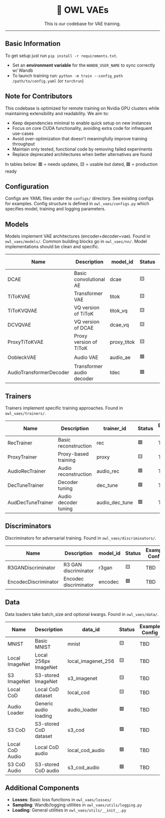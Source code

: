 <div align="center">

# 🦉 OWL VAEs

<p align="center">
  This is our codebase for VAE training.
</p>

---

</div>

## Basic Information

To get setup just run `pip install -r requirements.txt`.

- Set an **environment variable** for the `WANDB_USER_NAME` to sync correctly w/ Wandb
- To launch training run: `python -m train --config_path /path/to/config.yaml` (or `torchrun`)

## Note for Contributors

This codebase is optimized for remote training on Nvidia GPU clusters while maintaining extensibility and readability. We aim to:

- Keep dependencies minimal to enable quick setup on new instances
- Focus on core CUDA functionality, avoiding extra code for infrequent use-cases
- Avoid over-optimization that doesn't meaningfully improve training throughput
- Maintain only tested, functional code by removing failed experiments
- Replace deprecated architectures when better alternatives are found

In tables below: 🟥 = needs updates, 🟨 = usable but dated, 🟩 = production ready

## Configuration

Configs are YAML files under the `configs/` directory. See existing configs for examples. Config structure is defined in `owl_vaes/configs.py` which specifies model, training and logging parameters.

## Models

Models implement VAE architectures (encoder+decoder+vae). Found in `owl_vaes/models/`. Common building blocks go in `owl_vaes/nn/`. Model implementations should be clean and specific.

| Name | Description | model_id | Status | Example Config |
|------|-------------|----------|---------|----------------|
| DCAE | Basic convolutional AE | dcae | 🟨 | TBD |
| TiToKVAE | Transformer VAE | titok | 🟨 | TBD |
| TiToKVQVAE | VQ version of TiToK | titok_vq | 🟨 | TBD |
| DCVQVAE | VQ version of DCAE | dcae_vq | 🟨 | TBD |
| ProxyTiToKVAE | Proxy version of TiToK | proxy_titok | 🟨 | TBD |
| OobleckVAE | Audio VAE | audio_ae | 🟩 | TBD |
| AudioTransformerDecoder | Transformer audio decoder | tdec | 🟩 | TBD |

## Trainers

Trainers implement specific training approaches. Found in `owl_vaes/trainers/`.

| Name | Description | trainer_id | Status | Example Config |
|------|-------------|------------|---------|----------------|
| RecTrainer | Basic reconstruction | rec | 🟩 | TBD |
| ProxyTrainer | Proxy-based training | proxy | 🟨 | TBD |
| AudioRecTrainer | Audio reconstruction | audio_rec | 🟩 | TBD |
| DecTuneTrainer | Decoder tuning | dec_tune | 🟩 | TBD |
| AudDecTuneTrainer | Audio decoder tuning | audio_dec_tune | 🟩 | TBD |

## Discriminators 

Discriminators for adversarial training. Found in `owl_vaes/discriminators/`.

| Name | Description | model_id | Status | Example Config |
|------|-------------|----------|---------|----------------|
| R3GANDiscriminator | R3 GAN discriminator | r3gan | 🟨 | TBD |
| EncodecDiscriminator | Encodec discriminator | encodec | 🟩 | TBD |

## Data

Data loaders take batch_size and optional kwargs. Found in `owl_vaes/data/`.

| Name | Description | data_id | Status | Example Config |
|------|-------------|---------|---------|----------------|
| MNIST | Basic MNIST | mnist | 🟨 | TBD |
| Local ImageNet | Local 256px ImageNet | local_imagenet_256 | 🟨 | TBD |
| S3 ImageNet | S3-stored ImageNet | s3_imagenet | 🟨 | TBD |
| Local CoD | Local CoD dataset | local_cod | 🟨 | TBD |
| Audio Loader | Generic audio loading | audio_loader | 🟩 | TBD |
| S3 CoD | S3-stored CoD dataset | s3_cod | 🟩 | TBD |
| Local CoD Audio | Local CoD audio | local_cod_audio | 🟩 | TBD |
| S3 CoD Audio | S3-stored CoD audio | s3_cod_audio | 🟩 | TBD |

## Additional Components

- **Losses**: Basic loss functions in `owl_vaes/losses/`
- **Sampling**: Wandb/logging utilities in `owl_vaes/utils/logging.py`
- **Loading**: General utilities in `owl_vaes/utils/__init__.py`
